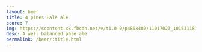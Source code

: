 ```yaml
---
layout: beer
title: 4 pines Pale ale
score: 7
img: https://scontent.xx.fbcdn.net/v/t1.0-0/p480x480/11017023_10153118792808745_2253924034975828582_n.jpg?oh=d4dae6c2a8acd8ca1734d956bbd9e1b0&oe=590AB7C8
desc: A well balanced pale ale
permalink: /beer/:title.html
---
```

